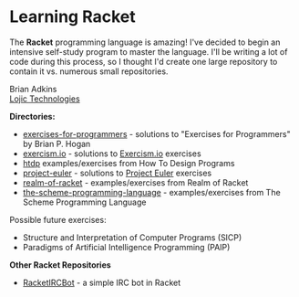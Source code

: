 # Learning Racket

The **Racket** programming language is amazing! I've decided to begin an intensive self-study program to master the language. I'll be writing a lot of code during this process, so I thought I'd create one large repository to contain it vs. numerous small repositories.

Brian Adkins  
[Lojic Technologies](http://lojic.com)

**Directories:**  

* [exercises-for-programmers](https://github.com/lojic/LearningRacket/tree/master/exercises-for-programmers) - solutions to "Exercises for Programmers" by Brian P. Hogan
* [exercism.io](https://github.com/lojic/LearningRacket/tree/master/exercism.io) - solutions to [Exercism.io](http://exercism.io) exercises
* [htdp](https://github.com/lojic/LearningRacket/tree/master/htdp) examples/exercises from How To Design Programs
* [project-euler](https://github.com/lojic/LearningRacket/tree/master/project-euler) - solutions to [Project Euler](https://projecteuler.net/) exercises
* [realm-of-racket](https://github.com/lojic/LearningRacket/tree/master/realm-of-racket) - examples/exercises from Realm of Racket
* [the-scheme-programming-language](https://github.com/lojic/LearningRacket/tree/master/the-scheme-programming-language) - examples/exercises from The Scheme Programming Language

Possible future exercises:

* Structure and Interpretation of Computer Programs (SICP)
* Paradigms of Artificial Intelligence Programming (PAIP)

**Other Racket Repositories**

* [RacketIRCBot](https://github.com/lojic/RacketIRCBot) - a simple IRC bot in Racket